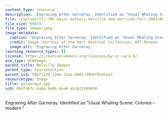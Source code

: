 ```yaml
---
content_type: resource
description: 'Engraving After Garneray. Identified as "Usual Whaling Scene: Colored--modern." '
file: /courses/21l-705-major-authors-melville-and-morrison-fall-2003/86bfa67cba8a9e86daa4a51922489650_garneray2.jpg
file_size: 65673
file_type: image/jpeg
image_metadata:
  caption: 'Engraving After Garneray. Identified as "Usual Whaling Scene: Colored--modern."'
  credit: Image courtesy of the Hart Nautical Collection, MIT Museum.
  image-alt: 'Engraving After Garneray. '
learning_resource_types: []
license: https://creativecommons.org/licenses/by-nc-sa/4.0/
ocw_type: OCWImage
parent_title: Melville Images
parent_type: CourseSection
parent_uid: 58b71220-13de-131e-dd03-d9e6f9c91ca7
resourcetype: Image
title: garneray2.jpg
uid: 86bfa67c-ba8a-9e86-daa4-a51922489650
---
```

Engraving After Garneray. Identified as "Usual Whaling Scene: Colored--modern." 